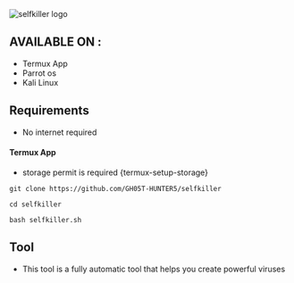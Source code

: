 <img src="https://l.top4top.io/p_2656q9nit0.jpg" alt="selfkiller logo">

## AVAILABLE ON :

* Termux App
* Parrot os
* Kali Linux 

## Requirements

* No internet required
#### Termux App

* storage permit is required {termux-setup-storage}

```
git clone https://github.com/GH05T-HUNTER5/selfkiller
```

```
cd selfkiller
```

```
bash selfkiller.sh
```

## Tool 

* This tool is a fully automatic tool that helps you create powerful viruses
